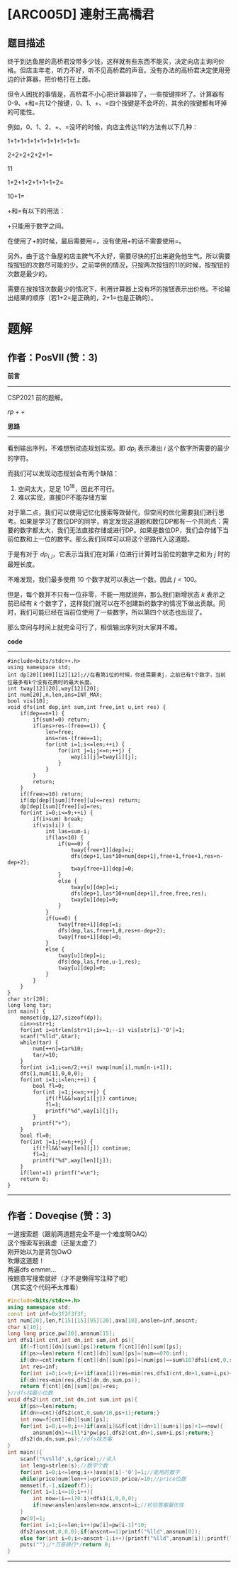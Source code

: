 # [ARC005D] 連射王高橋君

## 题目描述

终于到达鱼屋的高桥君没带多少钱，这样就有些东西不能买，决定向店主询问价格。但店主年老，听力不好，听不见高桥君的声音。没有办法的高桥君决定使用旁边的计算器，把价格打在上面。

但令人困扰的事情是，高桥君不小心把计算器摔了，一些按键摔坏了。计算器有0-9、+和=共12个按键，0、1、+、=四个按键是不会坏的，其余的按键都有坏掉的可能性。

例如，0、1、2、+、=没坏的时候，向店主传达11的方法有以下几种：

1+1+1+1+1+1+1+1+1+1+1=

2+2+2+2+2+1=

11

1+2+1+2+1+1+1+2=

10+1=

+和=有以下的用法：

+只能用于数字之间。

在使用了+的时候，最后需要用=，没有使用+的话不需要使用=。

另外，由于这个鱼屋的店主脾气不大好，需要尽快的打出来避免他生气。所以需要按按钮的次数尽可能的少。之前举例的情况，只按两次按钮的11的时候，按按钮的次数是最少的。

需要在按按钮次数最少的情况下，利用计算器上没有坏的按钮表示出价格。不论输出结果的顺序（若1+2=是正确的，2+1=也是正确的）。

# 题解

## 作者：PosVII (赞：3)

**前言**

------------

CSP2021 前的题解。

$rp++$

**思路**

------------

看到输出序列，不难想到动态规划实现。即 $dp_i$ 表示凑出 $i$ 这个数字所需要的最少的字符。

而我们可以发现动态规划会有两个缺陷：

1. 空间太大，足足 $10^{18}$，因此不可行。 
1. 难以实现，直接DP不能存储方案

对于第二点，我们可以使用记忆化搜索等效替代，但空间的优化需要我们进行思考。如果是学习了数位DP的同学，肯定发现这道题和数位DP都有一个共同点：需要的数字都太大，我们无法直接存储或进行DP。如果是数位DP，我们会存储下当前位数和上一位的数字。那么我们同样可以将这个思路代入这道题。

于是有对于 $dp_{i,j}$，它表示当我们在对第 $i$ 位进行计算时当前位的数字之和为 $j$ 时的最短长度。 

不难发现，我们最多使用 $10$ 个数字就可以表达一个数。因此 $j < 100$。

但是，每个数并不只有一位非零，不能一用就抛弃，那么我们新增状态 $k$ 表示之前已经有 $k$ 个数字了，这样我们就可以在不创建新的数字的情况下做出贡献。同时，我们可能已经在当前位使用了一些数字，所以第四个状态也出现了。

那么空间与时间上就完全可行了，相信输出序列对大家并不难。

**code**

------------

```
#include<bits/stdc++.h>
using namespace std;
int dp[20][100][12][12];//在看第i位的时候，你还需要凑j，之前已有t个数字，当前位最多有k个没有花费时的最大长度。
int tway[12][20],way[12][20];
int num[20],n,len,ans=INT_MAX;
bool vis[10];
void dfs(int dep,int sum,int free,int u,int res) {
	if(dep==n+1) {
		if(sum!=0) return;
		if(ans>res-(free==1)) {
			len=free;
			ans=res-(free==1);
			for(int i=1;i<=len;++i) {
				for(int j=1;j<=n;++j) {
					way[i][j]=tway[i][j];
				}
			}
		}
		return;
	}
	if(free>=10) return;
	if(dp[dep][sum][free][u]<=res) return;
	dp[dep][sum][free][u]=res;
	for(int i=0;i<=9;++i) {
		if(i>sum) break;
		if(vis[i]) {
			int las=sum-i;
			if(las<10) {
				if(u==0) {
					tway[free+1][dep]=i;
					dfs(dep+1,las*10+num[dep+1],free+1,free+1,res+n-dep+2);
					tway[free+1][dep]=0;
				}
				else {
					tway[u][dep]=i;
					dfs(dep+1,las*10+num[dep+1],free,free,res);
					tway[u][dep]=0;
				}
			}
			if(u==0) {
				tway[free+1][dep]=i;
				dfs(dep,las,free+1,0,res+n-dep+2);
				tway[free+1][dep]=0;
			}
			else {
				tway[u][dep]=i;
				dfs(dep,las,free,u-1,res);
				tway[u][dep]=0;
			}
		}
	}
}
char str[20]; 
long long tar;
int main() {
	memset(dp,127,sizeof(dp)); 
	cin>>str+1;
	for(int i=strlen(str+1);i>=1;--i) vis[str[i]-'0']=1;
	scanf("%lld",&tar);
	while(tar) {
		num[++n]=tar%10;
		tar/=10;
	}
	for(int i=1;i<=n/2;++i) swap(num[i],num[n-i+1]);
	dfs(1,num[1],0,0,0);
	for(int i=1;i<len;++i) {
		bool fl=0;
		for(int j=1;j<=n;++j) {
			if(!fl&&!way[i][j]) continue;
			fl=1;
			printf("%d",way[i][j]);
		}
		printf("+");
	}
	bool fl=0;
	for(int j=1;j<=n;++j) {
		if(!fl&&!way[len][j]) continue;
		fl=1;
		printf("%d",way[len][j]);
	}
	if(len!=1) printf("=\n");
	return 0;
} 
```

---

## 作者：Doveqise (赞：3)

一道搜索题（跟前两道题完全不是一个难度啊QAQ）  
这个搜索写到我虚（还是太虚了）  
刚开始以为是背包OwO  
吹爆这道题！  
两遍dfs emmm...  
按题意写搜索就好（才不是懒得写注释了呢）  
（其实这个代码~~不~~太难看）
```cpp
#include<bits/stdc++.h>
using namespace std;
const int inf=0x3f3f3f3f;
int num[20],len,f[15][15][95][20],ava[10],anslen=inf,anscnt;
char s[10];
long long price,pw[20],ansnum[15];
int dfs1(int cnt,int dn,int sum,int ps){
	if(~f[cnt][dn][sum][ps])return f[cnt][dn][sum][ps];
	if(ps>=len)return f[cnt][dn][sum][ps]=(sum==0?0:inf);
	if(dn>=cnt)return f[cnt][dn][sum][ps]=(num[ps]==sum%10?dfs1(cnt,0,sum/10,ps+1):inf);
	int res=inf;
	for(int i=0;i<=9;i++)if(ava[i])res=min(res,dfs1(cnt,dn+1,sum+i,ps)+1);
	if(dn)res=min(res,dfs1(dn,dn,sum,ps));
	return f[cnt][dn][sum][ps]=res;
}//dfs找最小位数
void dfs2(int cnt,int dn,int sum,int ps){
	if(ps>=len)return;
	if(dn>=cnt){dfs2(cnt,0,sum/10,ps+1);return;}
	int now=f[cnt][dn][sum][ps];
	for(int i=0;i<=9;i++)if(ava[i]&&f[cnt][dn+1][sum+i][ps]+1==now){
		ansnum[dn]+=1ll*i*pw[ps],dfs2(cnt,dn+1,sum+i,ps);return;}
	dfs2(dn,dn,sum,ps);//dfs找方案
}
int main(){
	scanf("%s%lld",s,&price);//读入
	int leng=strlen(s);//数字个数
	for(int i=0;i<=leng;i++)ava[s[i]-'0']=1;//能用的数字
	while(price)num[len++]=price%10,price/=10;//price位数
	memset(f,-1,sizeof(f));
	for(int i=1;i<=10;i++){
		int now=(i==1?0:i)+dfs1(i,0,0,0);
		if(now<anslen)anslen=now,anscnt=i;//检验答案最优性
	}
	pw[0]=1;
	for(int i=1;i<=len;i++)pw[i]=pw[i-1]*10;
	dfs2(anscnt,0,0,0);if(anscnt==1)printf("%lld",ansnum[0]);
	else for(int i=0;i<=anscnt-1;i++){printf("%lld",ansnum[i]);printf("%c",(i+1)==anscnt?'=':'+');}//输出
	puts("");/*万恶换行*/return 0;
}

```


---

